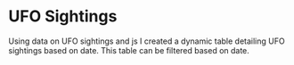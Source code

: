 # UFO Sightings  
Using data on UFO sightings and js I created a dynamic table detailing UFO sightings based on date. This table can be filtered based on date.
